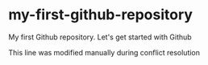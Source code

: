 # my-first-github-repository
My first Github repository. Let's get started with Github

This line was modified manually during conflict resolution